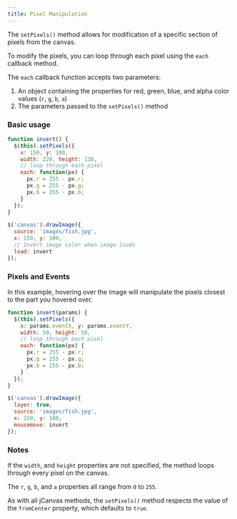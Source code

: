 ```yaml
---
title: Pixel Manipulation
---
```


The `setPixels()` method allows for modification of a specific section of pixels from the canvas.

To modify the pixels, you can loop through each pixel using the `each` callback method.

The `each` callback function accepts two parameters:

  1. An object containing the properties for red, green, blue, and alpha color values (`r`, `g`, `b`, `a`)
  2. The parameters passed to the `setPixels()` method

### Basic usage

```javascript
function invert() {
  $(this).setPixels({
    x: 150, y: 100,
    width: 220, height: 138,
    // loop through each pixel
    each: function(px) {
      px.r = 255 - px.r;
      px.g = 255 - px.g;
      px.b = 255 - px.b;
    }
  });
}

$('canvas').drawImage({
  source: 'images/fish.jpg',
  x: 150, y: 100,
  // Invert image color when image loads
  load: invert
});
```

### Pixels and Events

In this example, hovering over the image will manipulate the pixels closest to the part you hovered over.

```javascript
function invert(params) {
  $(this).setPixels({
    x: params.eventX, y: params.eventY,
    width: 50, height: 50,
    // loop through each pixel
    each: function(px) {
      px.r = 255 - px.r;
      px.g = 255 - px.g;
      px.b = 255 - px.b;
    }
  });
}

$('canvas').drawImage({
  layer: true,
  source: 'images/fish.jpg',
  x: 150, y: 100,
  mousemove: invert
});
```

### Notes

If the `width`, and `height` properties are not specified, the method loops through every pixel on the canvas.

The `r`, `g`, `b`, and `a` properties all range from `0` to `255`.

As with all jCanvas methods, the `setPixels()` method respects the value of the `fromCenter` property, which defaults to `true`.
